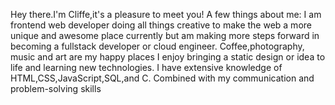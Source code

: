 Hey there.I'm Cliffe,it's a pleasure to meet you!
A few things about me:
I am frontend web developer doing all things creative to make the web a more unique and awesome place currently but am making more steps forward in becoming a fullstack developer or cloud engineer.
Coffee,photography, music and art are my happy places
I enjoy bringing a static design or idea to life and learning new technologies.
I have extensive knowledge of HTML,CSS,JavaScript,SQL,and C. Combined with my communication and problem-solving skills



<!--
**captainwycliffe/captainwycliffe** is a ✨ _special_ ✨ repository because its `README.md` (this file) appears on your GitHub profile.

Here are some ideas to get you started:

- 🔭 I’m currently working on becoming a frontend developer at the moment.
- 🌱 I’m currently learning react just finished javascript,html,css
- 👯 I’m looking to collaborate on ...
- 🤔 I’m looking for help with ...
- 💬 Ask me about anything.Reach me through 
email:captainwycliffe@gmail.com,
whatsapp: +254768025830
instagram:@ft.kibet_

- 📫 How to reach me: ...
- 😄 Pronouns: ...
- ⚡ Fun fact: ...
-->
